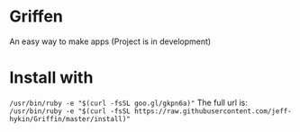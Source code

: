 # Griffen
An easy way to make apps (Project is in development)


# Install with
`/usr/bin/ruby -e "$(curl -fsSL goo.gl/gkpn6a)"`
The full url is:
`/usr/bin/ruby -e "$(curl -fsSL https://raw.githubusercontent.com/jeff-hykin/Griffin/master/install)"`

